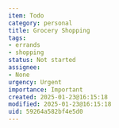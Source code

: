 ```yaml
---
item: Todo
category: personal
title: Grocery Shopping
tags:
- errands
- shopping
status: Not started
assignee:
- None
urgency: Urgent
importance: Important
created: 2025-01-23@16:15:18
modified: 2025-01-23@16:15:18
uid: 59264a582bf4e5d0
---
```


